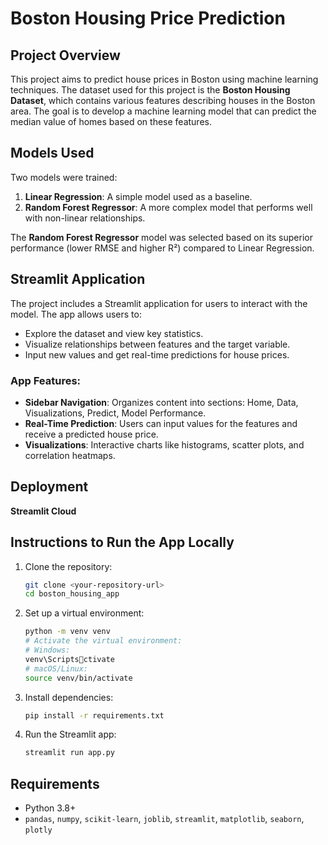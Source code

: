 
# Boston Housing Price Prediction

## Project Overview
This project aims to predict house prices in Boston using machine learning techniques. The dataset used for this project is the **Boston Housing Dataset**, which contains various features describing houses in the Boston area. The goal is to develop a machine learning model that can predict the median value of homes based on these features.


## Models Used
Two models were trained:
1. **Linear Regression**: A simple model used as a baseline.
2. **Random Forest Regressor**: A more complex model that performs well with non-linear relationships.

The **Random Forest Regressor** model was selected based on its superior performance (lower RMSE and higher R²) compared to Linear Regression.

## Streamlit Application
The project includes a Streamlit application for users to interact with the model. The app allows users to:
- Explore the dataset and view key statistics.
- Visualize relationships between features and the target variable.
- Input new values and get real-time predictions for house prices.

### App Features:
- **Sidebar Navigation**: Organizes content into sections: Home, Data, Visualizations, Predict, Model Performance.
- **Real-Time Prediction**: Users can input values for the features and receive a predicted house price.
- **Visualizations**: Interactive charts like histograms, scatter plots, and correlation heatmaps.

## Deployment
 **Streamlit Cloud** 
## Instructions to Run the App Locally
1. Clone the repository:
    ```bash
    git clone <your-repository-url>
    cd boston_housing_app
    ```

2. Set up a virtual environment:
    ```bash
    python -m venv venv
    # Activate the virtual environment:
    # Windows:
    venv\Scriptsctivate
    # macOS/Linux:
    source venv/bin/activate
    ```

3. Install dependencies:
    ```bash
    pip install -r requirements.txt
    ```

4. Run the Streamlit app:
    ```bash
    streamlit run app.py
    ```

## Requirements
- Python 3.8+
- `pandas`, `numpy`, `scikit-learn`, `joblib`, `streamlit`, `matplotlib`, `seaborn`, `plotly`

